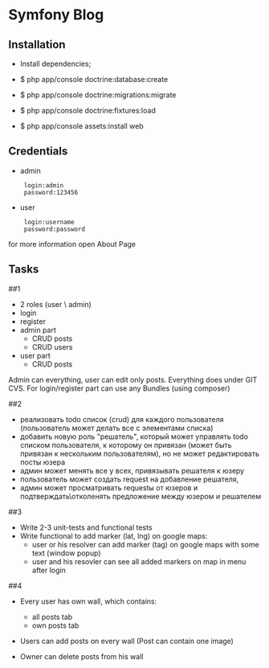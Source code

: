 Symfony Blog
========================


Installation
--------------

  * Install dependencies;

  * $ php app/console doctrine:database:create

  * $ php app/console doctrine:migrations:migrate

  * $ php app/console doctrine:fixtures:load

  * $ php app/console assets:install web

Credentials
-------------
  
 + admin
 
        login:admin
        password:123456

 + user
 
        login:username
        password:password

 for more information open About Page

Tasks
-------------

##1

* 2 roles (user \ admin)
* login
* register
* admin part
	* CRUD posts
	* CRUD users
* user part
	* CRUD posts

Admin can everything, user can edit only posts.
Everything does under GIT CVS.
For login/register part can use any Bundles (using composer)

##2

* реализовать todo список (crud) для каждого пользователя (пользователь может делать все с элементами списка)
* добавить новую роль "решатель", который может управлять todo списком пользователя, к которому он привязан (может быть привязан к нескольким пользователям), но не может редактировать посты юзера
* админ может менять все у всех, привязывать решателя к юзеру
* пользователь может создать request на добавление решателя,
* админ может просматривать requestы от юзеров и подтверждать\отколенять предложение между юзером и решателем

##3

* Write 2-3 unit-tests and functional tests
* Write functional to add marker (lat, lng) on google maps:
	* user or his resolver can add marker (tag) on google maps with some text (window popup)
	* user and his resovler can see all added markers on map in menu after login

##4

* Every user has own wall, which contains:
  * all posts tab
  * own posts tab

* Users can add posts on every wall (Post can contain one image)

* Owner can delete posts from his wall
